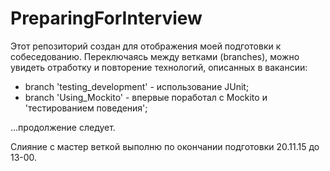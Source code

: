 # PreparingForInterview

Этот репозиторий создан для отображения моей подготовки к собеседованию. 
Переключаясь между ветками (branches), можно увидеть отработку и повторение технологий, описанных в вакансии: 
   - branch 'testing_development' - использование JUnit;
   - branch 'Using_Mockito' - впервые поработал с Mockito и 'тестированием поведения';
  
...продолжение следует.

Слияние с мастер веткой выполню по окончании подготовки 20.11.15 до 13-00.

